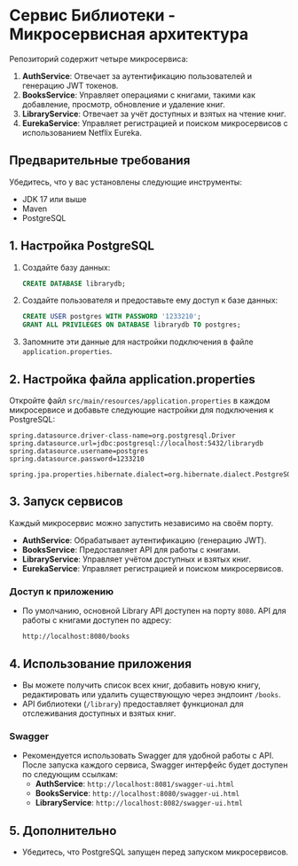 
# Сервис Библиотеки - Микросервисная архитектура

Репозиторий содержит четыре микросервиса:
1. **AuthService**: Отвечает за аутентификацию пользователей и генерацию JWT токенов.
2. **BooksService**: Управляет операциями с книгами, такими как добавление, просмотр, обновление и удаление книг.
3. **LibraryService**: Отвечает за учёт доступных и взятых на чтение книг.
4. **EurekaService**: Управляет регистрацией и поиском микросервисов с использованием Netflix Eureka.

## Предварительные требования

Убедитесь, что у вас установлены следующие инструменты:
- JDK 17 или выше
- Maven
- PostgreSQL

## 1. Настройка PostgreSQL

1. Создайте базу данных:
    ```sql
    CREATE DATABASE librarydb;
    ```

2. Создайте пользователя и предоставьте ему доступ к базе данных:
    ```sql
    CREATE USER postgres WITH PASSWORD '1233210';
    GRANT ALL PRIVILEGES ON DATABASE librarydb TO postgres;
    ```

3. Запомните эти данные для настройки подключения в файле `application.properties`.

## 2. Настройка файла application.properties

Откройте файл `src/main/resources/application.properties` в каждом микросервисе и добавьте следующие настройки для подключения к PostgreSQL:

```properties
spring.datasource.driver-class-name=org.postgresql.Driver
spring.datasource.url=jdbc:postgresql://localhost:5432/librarydb
spring.datasource.username=postgres
spring.datasource.password=1233210

spring.jpa.properties.hibernate.dialect=org.hibernate.dialect.PostgreSQLDialect
```

## 3. Запуск сервисов

Каждый микросервис можно запустить независимо на своём порту.

- **AuthService**: Обрабатывает аутентификацию (генерацию JWT).
- **BooksService**: Предоставляет API для работы с книгами.
- **LibraryService**: Управляет учётом доступных и взятых книг.
- **EurekaService**: Управляет регистрацией и поиском микросервисов.

### Доступ к приложению

- По умолчанию, основной Library API доступен на порту `8080`. API для работы с книгами доступен по адресу:
    ```
    http://localhost:8080/books
    ```

## 4. Использование приложения

- Вы можете получить список всех книг, добавить новую книгу, редактировать или удалить существующую через эндпоинт `/books`.
- API библиотеки (`/library`) предоставляет функционал для отслеживания доступных и взятых книг.

### Swagger

- Рекомендуется использовать Swagger для удобной работы с API. После запуска каждого сервиса, Swagger интерфейс будет доступен по следующим ссылкам:
  - **AuthService**: `http://localhost:8081/swagger-ui.html`
  - **BooksService**: `http://localhost:8080/swagger-ui.html`
  - **LibraryService**: `http://localhost:8082/swagger-ui.html`

## 5. Дополнительно

- Убедитесь, что PostgreSQL запущен перед запуском микросервисов.

